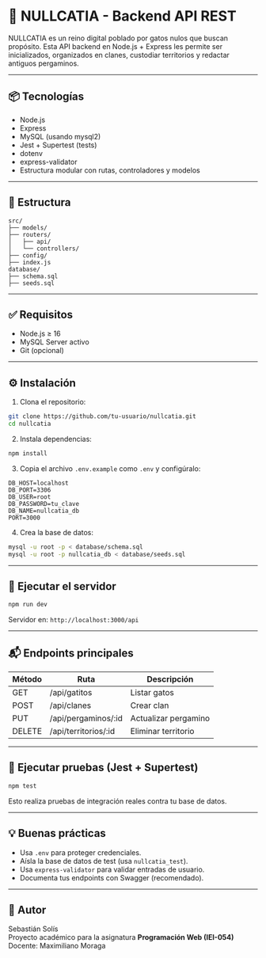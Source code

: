 # 🐾 NULLCATIA - Backend API REST

NULLCATIA es un reino digital poblado por gatos nulos que buscan propósito. Esta API backend en Node.js + Express les permite ser inicializados, organizados en clanes, custodiar territorios y redactar antiguos pergaminos.

---

## 📦 Tecnologías

- Node.js
- Express
- MySQL (usando mysql2)
- Jest + Supertest (tests)
- dotenv
- express-validator
- Estructura modular con rutas, controladores y modelos

---

## 📁 Estructura

```
src/
├── models/
├── routers/
│   ├── api/
│   └── controllers/
├── config/
├── index.js
database/
├── schema.sql
├── seeds.sql
```

---

## ✅ Requisitos

- Node.js ≥ 16
- MySQL Server activo
- Git (opcional)

---

## ⚙️ Instalación

1. Clona el repositorio:

```bash
git clone https://github.com/tu-usuario/nullcatia.git
cd nullcatia
```

2. Instala dependencias:

```bash
npm install
```

3. Copia el archivo `.env.example` como `.env` y configúralo:

```env
DB_HOST=localhost
DB_PORT=3306
DB_USER=root
DB_PASSWORD=tu_clave
DB_NAME=nullcatia_db
PORT=3000
```

4. Crea la base de datos:

```bash
mysql -u root -p < database/schema.sql
mysql -u root -p nullcatia_db < database/seeds.sql
```

---

## 🚀 Ejecutar el servidor

```bash
npm run dev
```

Servidor en: `http://localhost:3000/api`

---

## 📬 Endpoints principales

| Método | Ruta                   | Descripción             |
|--------|------------------------|-------------------------|
| GET    | /api/gatitos           | Listar gatos            |
| POST   | /api/clanes            | Crear clan              |
| PUT    | /api/pergaminos/:id    | Actualizar pergamino    |
| DELETE | /api/territorios/:id   | Eliminar territorio     |

---

## 🧪 Ejecutar pruebas (Jest + Supertest)

```bash
npm test
```

Esto realiza pruebas de integración reales contra tu base de datos.

---

## 💡 Buenas prácticas

- Usa `.env` para proteger credenciales.
- Aísla la base de datos de test (usa `nullcatia_test`).
- Usa `express-validator` para validar entradas de usuario.
- Documenta tus endpoints con Swagger (recomendado).

---

## 👤 Autor

Sebastián Solís  
Proyecto académico para la asignatura **Programación Web (IEI-054)**  
Docente: Maximiliano Moraga
